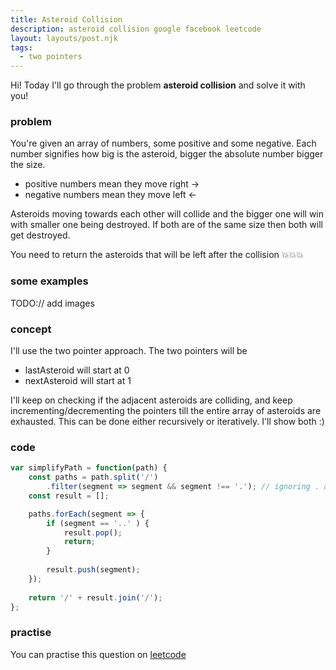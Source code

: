 ```yaml
---
title: Asteroid Collision
description: asteroid collision google facebook leetcode
layout: layouts/post.njk
tags:
  - two pointers
---
```


Hi! Today I'll go through the problem **asteroid collision** and solve it with you!

### problem

You're given an array of numbers, some positive and some negative. Each number signifies how big is the asteroid, bigger the absolute number bigger the size.

- positive numbers mean they move right ->
- negative numbers mean they move left <-

Asteroids moving towards each other will collide and the bigger one will win with smaller one being destroyed. If both are of the same size then both will get destroyed.

You need to return the asteroids that will be left after the collision 💥💥💥

### some examples

TODO:// add images

### concept

I'll use the two pointer approach. The two pointers will be

- lastAsteroid will start at 0
- nextAsteroid will start at 1

I'll keep on checking if the adjacent asteroids are colliding, and keep incrementing/decrementing the pointers till the entire array of asteroids are exhausted. This can be done either recursively or iteratively. I'll show both :)



### code

```javascript
var simplifyPath = function(path) {
    const paths = path.split('/')
        .filter(segment => segment && segment !== '.'); // ignoring . and empty for samples like //
    const result = [];

    paths.forEach(segment => {
        if (segment == '..' ) {
            result.pop();
            return;
        }
        
        result.push(segment);
    });
    
    return '/' + result.join('/');
};
```

### practise

You can practise this question on [leetcode](https://leetcode.com/problems/simplify-path/)
    
